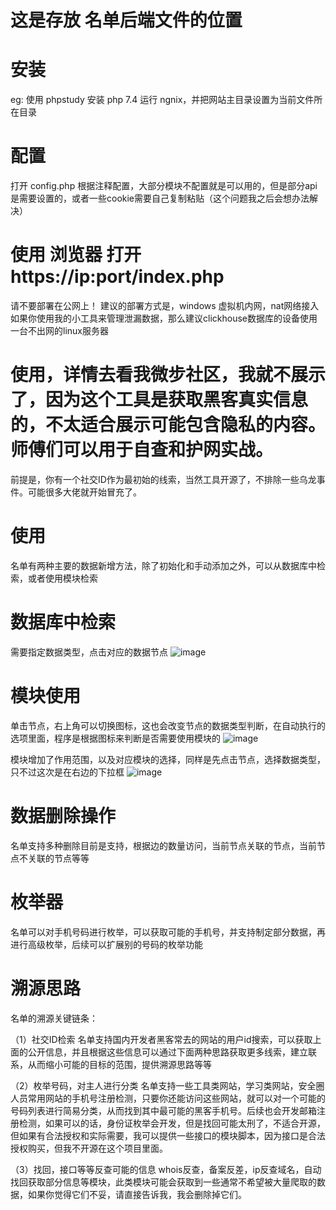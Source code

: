 # 这是存放 名单后端文件的位置
# 安装 
eg: 使用 phpstudy 安装 php 7.4 运行 ngnix，并把网站主目录设置为当前文件所在目录
# 配置
打开 config.php 根据注释配置，大部分模块不配置就是可以用的，但是部分api是需要设置的，或者一些cookie需要自己复制粘贴（这个问题我之后会想办法解决）
# 使用 浏览器 打开 https://ip:port/index.php
请不要部署在公网上！
建议的部署方式是，windows 虚拟机内网，nat网络接入
如果你使用我的小工具来管理泄漏数据，那么建议clickhouse数据库的设备使用一台不出网的linux服务器

# 使用，详情去看我微步社区，我就不展示了，因为这个工具是获取黑客真实信息的，不太适合展示可能包含隐私的内容。师傅们可以用于自查和护网实战。
前提是，你有一个社交ID作为最初始的线索，当然工具开源了，不排除一些乌龙事件。可能很多大佬就开始冒充了。

# 使用
名单有两种主要的数据新增方法，除了初始化和手动添加之外，可以从数据库中检索，或者使用模块检索
# 数据库中检索
需要指定数据类型，点击对应的数据节点
![image](https://user-images.githubusercontent.com/43908812/226352078-20f16a0d-2e0a-4979-a5ec-d0be06d303d4.png)
# 模块使用
单击节点，右上角可以切换图标，这也会改变节点的数据类型判断，在自动执行的选项里面，程序是根据图标来判断是否需要使用模块的
![image](https://user-images.githubusercontent.com/43908812/227760813-ac7a275f-378a-425d-a2a0-5db0b9563896.png)

模块增加了作用范围，以及对应模块的选择，同样是先点击节点，选择数据类型，只不过这次是在右边的下拉框
![image](https://user-images.githubusercontent.com/43908812/226353525-5ee977e3-4d1d-4be5-ae2e-4894f1d2b9fb.png)
# 数据删除操作
名单支持多种删除目前是支持，根据边的数量访问，当前节点关联的节点，当前节点不关联的节点等等
# 枚举器
名单可以对手机号码进行枚举，可以获取可能的手机号，并支持制定部分数据，再进行高级枚举，后续可以扩展别的号码的枚举功能

# 溯源思路
名单的溯源关键链条：

（1）社交ID检索
 名单支持国内开发者黑客常去的网站的用户id搜索，可以获取上面的公开信息，并且根据这些信息可以通过下面两种思路获取更多线索，建立联系，从而缩小可能的目标的范围，提供溯源思路等等

（2）枚举号码，对主人进行分类
名单支持一些工具类网站，学习类网站，安全圈人员常用网站的手机号注册检测，只要你还能访问这些网站，就可以对一个可能的号码列表进行简易分类，从而找到其中最可能的黑客手机号。后续也会开发邮箱注册检测，如果可以的话，身份证枚举会开发，但是找回可能太刑了，不适合开源，但如果有合法授权和实际需要，我可以提供一些接口的模块脚本，因为接口是合法授权购买，但我不开源在这个项目里面。

（3）找回，接口等等反查可能的信息
whois反查，备案反差，ip反查域名，自动找回获取部分信息等模块，此类模块可能会获取到一些通常不希望被大量爬取的数据，如果你觉得它们不妥，请直接告诉我，我会删除掉它们。
